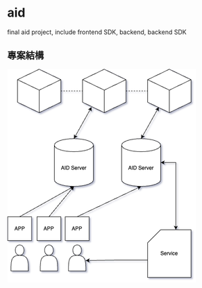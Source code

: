 # aid
final aid project, include frontend SDK, backend, backend SDK

## 專案結構

![專案結構](./doc/aid_demo.png)
